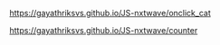 https://gayathriksvs.github.io/JS-nxtwave/onclick_cat

https://gayathriksvs.github.io/JS-nxtwave/counter
